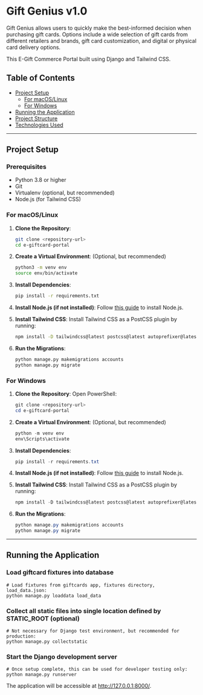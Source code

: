 # Gift Genius v1.0

Gift Genius allows users to quickly make the best-informed decision when purchasing gift cards. Options include a wide selection of gift cards from different retailers and brands, gift card customization, and digital or physical card delivery options.

This E-Gift Commerce Portal built using Django and Tailwind CSS.

## Table of Contents

- [Project Setup](#project-setup)
  - [For macOS/Linux](#for-macoslinux)
  - [For Windows](#for-windows)
- [Running the Application](#running-the-application)
- [Project Structure](#project-structure)
- [Technologies Used](#technologies-used)

---

## Project Setup

### Prerequisites

- Python 3.8 or higher
- Git
- Virtualenv (optional, but recommended)
- Node.js (for Tailwind CSS)

### For macOS/Linux

1. **Clone the Repository**:
    ```bash
    git clone <repository-url>
    cd e-giftcard-portal
    ```

2. **Create a Virtual Environment**:
    (Optional, but recommended)
    ```bash
    python3 -m venv env
    source env/bin/activate
    ```

3. **Install Dependencies**:
    ```bash
    pip install -r requirements.txt
    ```

4. **Install Node.js (if not installed)**:
    Follow [this guide](https://nodejs.org/en/download/) to install Node.js.

5. **Install Tailwind CSS**:
    Install Tailwind CSS as a PostCSS plugin by running:
    ```bash
    npm install -D tailwindcss@latest postcss@latest autoprefixer@latest
    ```

6. **Run the Migrations**:
    ```bash
    python manage.py makemigrations accounts
    python manage.py migrate
    ```

### For Windows

1. **Clone the Repository**:
    Open PowerShell:
    ```powershell
    git clone <repository-url>
    cd e-giftcard-portal
    ```

2. **Create a Virtual Environment**:
    (Optional, but recommended)
    ```powershell
    python -m venv env
    env\Scripts\activate
    ```

3. **Install Dependencies**:
    ```powershell
    pip install -r requirements.txt
    ```

4. **Install Node.js (if not installed)**:
    Follow [this guide](https://nodejs.org/en/download/) to install Node.js.

5. **Install Tailwind CSS**:
    Install Tailwind CSS as a PostCSS plugin by running:
    ```powershell
    npm install -D tailwindcss@latest postcss@latest autoprefixer@latest
    ```

6. **Run the Migrations**:
    ```powershell
    python manage.py makemigrations accounts
    python manage.py migrate
    ```

---

## Running the Application

### Load giftcard fixtures into database

```shell
# Load fixtures from giftcards app, fixtures directory, load_data.json:
python manage.py loaddata load_data
```

### Collect all static files into single location defined by STATIC_ROOT (optional)

```shell
# Not necessary for Django test environment, but recommended for production:
python manage.py collectstatic
```

### Start the Django development server

```shell
# Once setup complete, this can be used for developer testing only:
python manage.py runserver
```

The application will be accessible at http://127.0.0.1:8000/.
